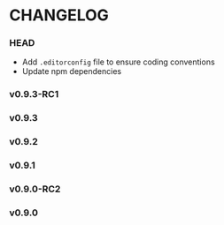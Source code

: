# CHANGELOG

### HEAD
* Add `.editorconfig` file to ensure coding conventions
* Update npm dependencies

### v0.9.3-RC1
### v0.9.3
### v0.9.2
### v0.9.1
### v0.9.0-RC2
### v0.9.0
